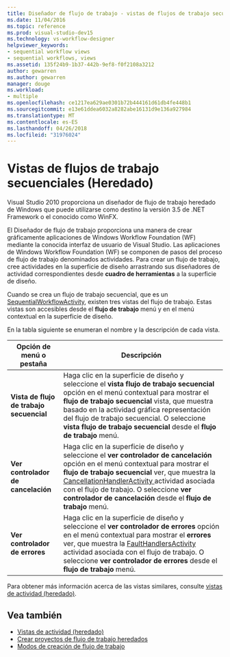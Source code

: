 ```yaml
---
title: Diseñador de flujo de trabajo - vistas de flujos de trabajo secuenciales (heredado)
ms.date: 11/04/2016
ms.topic: reference
ms.prod: visual-studio-dev15
ms.technology: vs-workflow-designer
helpviewer_keywords:
- sequential workflow views
- sequential workflows, views
ms.assetid: 135f24b9-1b37-442b-9ef8-f0f2108a3212
author: gewarren
ms.author: gewarren
manager: douge
ms.workload:
- multiple
ms.openlocfilehash: ce1217ea629ae0301b72b444161d61db4fe448b1
ms.sourcegitcommit: e13e61ddea6032a8282abe16131d9e136a927984
ms.translationtype: MT
ms.contentlocale: es-ES
ms.lasthandoff: 04/26/2018
ms.locfileid: "31976024"
---
```

# <a name="sequential-workflow-views-legacy"></a>Vistas de flujos de trabajo secuenciales (Heredado)

Visual Studio 2010 proporciona un diseñador de flujo de trabajo heredado de Windows que puede utilizarse como destino la versión 3.5 de .NET Framework o el conocido como WinFX.

El Diseñador de flujo de trabajo proporciona una manera de crear gráficamente aplicaciones de Windows Workflow Foundation (WF) mediante la conocida interfaz de usuario de Visual Studio. Las aplicaciones de Windows Workflow Foundation (WF) se componen de pasos del proceso de flujo de trabajo denominados actividades. Para crear un flujo de trabajo, cree actividades en la superficie de diseño arrastrando sus diseñadores de actividad correspondientes desde **cuadro de herramientas** a la superficie de diseño.

Cuando se crea un flujo de trabajo secuencial, que es un [SequentialWorkflowActivity](http://go.microsoft.com/fwlink?LinkID=65040), existen tres vistas del flujo de trabajo. Estas vistas son accesibles desde el **flujo de trabajo** menú y en el menú contextual en la superficie de diseño.

En la tabla siguiente se enumeran el nombre y la descripción de cada vista.

|Opción de menú o pestaña|Descripción|
|----------------------|-----------------|
|**Vista de flujo de trabajo secuencial**|Haga clic en la superficie de diseño y seleccione el **vista flujo de trabajo secuencial** opción en el menú contextual para mostrar el **flujo de trabajo secuencial** vista, que muestra basado en la actividad gráfica representación del flujo de trabajo secuencial. O seleccione **vista flujo de trabajo secuencial** desde el **flujo de trabajo** menú.|
|**Ver controlador de cancelación**|Haga clic en la superficie de diseño y seleccione el **ver controlador de cancelación** opción en el menú contextual para mostrar el **flujo de trabajo secuencial** ver, que muestra la [CancellationHandlerActivity ](http://go.microsoft.com/fwlink?LinkID=65050) actividad asociada con el flujo de trabajo. O seleccione **ver controlador de cancelación** desde el **flujo de trabajo** menú.|
|**Ver controlador de errores**|Haga clic en la superficie de diseño y seleccione el **ver controlador de errores** opción en el menú contextual para mostrar el **errores** ver, que muestra la [FaultHandlersActivity](http://go.microsoft.com/fwlink?LinkID=65055) actividad asociada con el flujo de trabajo. O seleccione **ver controlador de errores** desde el **flujo de trabajo** menú.|

 Para obtener más información acerca de las vistas similares, consulte [vistas de actividad (heredado)](../workflow-designer/activity-views-legacy.md).

## <a name="see-also"></a>Vea también

- [Vistas de actividad (heredado)](../workflow-designer/activity-views-legacy.md)
- [Crear proyectos de flujo de trabajo heredados](../workflow-designer/creating-legacy-workflow-projects.md)
- [Modos de creación de flujo de trabajo](http://go.microsoft.com/fwlink?LinkID=65014)